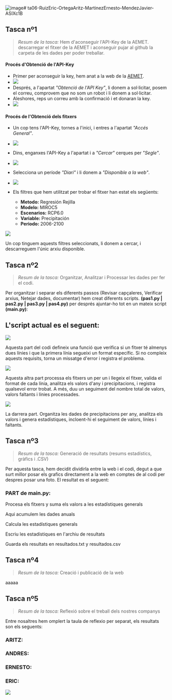 ![image](https://github.com/user-attachments/assets/3cde40f5-64c5-4bc6-ba43-7ebdaa458603)# ta06-RuizEric-OrtegaAritz-MartinezErnesto-MendezJavier-ASIXc1B


## Tasca nº1
> _Resum de la tasca:_ Hem d'aconseguir l'API-Key de la AEMET. descarregar el fitxer de la AEMET i aconseguir pujar al github la carpeta de les dades per poder treballar.


#### Procés d'Obtenció de l'API-Key
- Primer per aconseguir la key, hem anat a la web de la [AEMET](https://opendata.aemet.es/centrodedescargas/inicio).
- ![](./assets/img/APIKEY1.png)
- Després, a l'apartat _"Obtenció de l'API Key"_, li donem a sol·licitar, posem el correu, comprovem que no som un robot i li donem a sol·licitar.
- Aleshores, reps un correu amb la confirmació i et donaran la key.
- ![](./assets/img/APIKEY2.png)


#### Procés de l'Obtenció dels fitxers
- Un cop tens l'API-Key, tornes a l'inici, i entres a l'apartat _"Accés General"_.
- ![](./assets/img/METEO1.png)
- Dins, enganxes l'API-Key a l'apartat i a _"Cercar"_ cerques per _"Segle"_.
- ![](./assets/img/METEO2.png)
- Selecciona un període _"Diari"_ i li donem a _"Disponible a la web"_.
- ![](./assets/img/METEO3.png)
- Els filtres que hem utilitzat per trobar el fitxer han estat els següents:

  - **Metodo:** Regresión Rejilla
  - **Modelo:** MIROC5
  - **Escenarios:** RCP6.0
  - **Variable:** Precipitación
  - **Periodo:** 2006-2100

![](./assets/img/METEO4.png)



Un cop tinguem aquests filtres seleccionats, li donem a cercar, i descarreguem l'únic arxiu disponible.



## Tasca nº2 
> _Resum de la tasca:_ Organitzar, Analitzar i Processar les dades per fer el codi.

Per organitzar i separar els diferents passos (Revisar capçaleres, Verificar arxius, Netejar dades, documentar) hem creat diferents scripts. **(pas1.py | pas2.py | pas3.py | pas4.py)** per després ajuntar-ho tot en un mateix script **(main.py)**:

## L'script actual es el seguent:

![](./assets/img/script1.png)

Aquesta part del codi defineix una funció que verifica si un fitxer té almenys dues línies i que la primera línia segueixi un format específic. Si no compleix aquests requisits, torna un missatge d'error i registra el problema.


![](./assets/img/script2.png)

Aquesta altra part processa els fitxers un per un i llegeix el fitxer, valida el format de cada línia, analitza els valors d'any i precipitacions, i registra qualsevol error trobat. A més, duu un seguiment del nombre total de valors, valors faltants i línies processades.

![](./assets/img/script3.png)

La darrera part. Organitza les dades de precipitacions per any, analitza els valors i genera estadístiques, incloent-hi el seguiment de valors, línies i faltants.


## Tasca nº3 
> _Resum de la tasca:_ Generació de resultats (resums estadístics, gràfics i .CSV)

Per aquesta tasca, hem decidit dividirla entre la web i el codi, degut a que surt millor posar els grafics directament a la web en comptes de al codi per despres posar una foto. El resultat es el seguent:

### PART de main.py:

[](./assets/img/TASCA3.1.png)
Procesa els fitxers y suma els valors a les estadístiques generals

[](./assets/img/TASCA3.2.png)
Aqui acumulem les dades anuals

[](./assets/img/TASCA3.3.png)
Calcula les estadístiques generals

[](./assets/img/TASCA3.4.png)
Escriu les estadístiques en l'archiu de resultats

[](./assets/img/TASCA3.5.png)
Guarda els resultats en resultados.txt y resultados.csv


## Tasca nº4 
> _Resum de la tasca:_ Creació i publicació de la web

aaaaa
## Tasca nº5 
> _Resum de la tasca:_ Reflexió sobre el treball dels nostres companys

Entre nosaltres hem omplert la taula de reflexio per separat, els resultats son els seguents:

### ARITZ:

### ANDRES:

### ERNESTO:

### ERIC:

![](./assets/img/TASCA5_ERIC.png)




